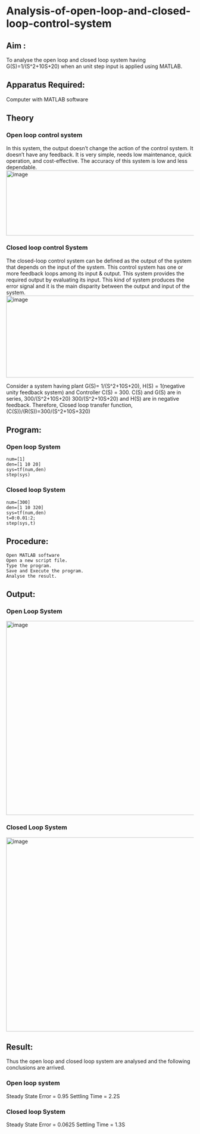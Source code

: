  # Analysis-of-open-loop-and-closed-loop-control-system
## Aim :
  To analyse the open loop and closed loop system having G(S)=1/(S^2+10S+20)  when an unit step input is applied using MATLAB.
## Apparatus Required:
  Computer with MATLAB software
## Theory
  ### Open loop control system
  In this system, the output doesn’t change the action of the control system. It doesn’t have any feedback. It is very simple, needs low maintenance, quick operation, and cost-effective. The accuracy of this system is low and less dependable.
  <img width="652" height="175" alt="image" src="https://github.com/user-attachments/assets/0a9d8129-eb64-40bb-8efd-434edcb2bd5a" />
 ### Closed loop control System
The closed-loop control system can be defined as the output of the system that depends on the input of the system. This control system has one or more feedback loops among its input & output. This system provides the required output by evaluating its input. This kind of system produces the error signal and it is the main disparity between the output and input of the system.
                     <img width="508" height="220" alt="image" src="https://github.com/user-attachments/assets/ad4b9b9e-bf06-4108-a4c0-5320be064b1f" />

Consider a system having plant G(S)=  1/(S^2+10S+20), H(S) = 1(negative unity feedback system) and Controller C(S) = 300.
C(S) and G(S) are in series, 300/(S^2+10S+20)
300/(S^2+10S+20) and H(S) are in negative feedback.
Therefore, Closed loop transfer function, (C(S))/(R(S))=300/(S^2+10S+320)
## Program: 
### Open loop System

```
num=[1]
den=[1 10 20]
sys=tf(num,den)
step(sys)
```

### Closed loop System

```
num=[300]
den=[1 10 320]
sys=tf(num,den)
t=0:0.01:2;
step(sys,t)
```

## Procedure:
	Open MATLAB software
	Open a new script file.
	Type the program.
	Save and Execute the program.
	Analyse the result.
## Output:
### Open Loop System

<img width="695" height="521" alt="image" src="https://github.com/user-attachments/assets/fafc715a-04ef-44ba-9fc0-2847dbdd791f" />

### Closed Loop System

<img width="693" height="521" alt="image" src="https://github.com/user-attachments/assets/2c8b6d7b-6af1-464a-b7a9-593fec3f8800" />

## Result:
Thus the open loop and closed loop system are analysed and the following conclusions are arrived.
### Open loop system
Steady State Error = 0.95
Settling Time = 2.2S
### Closed loop System
Steady State Error = 0.0625
Settling Time = 1.3S





